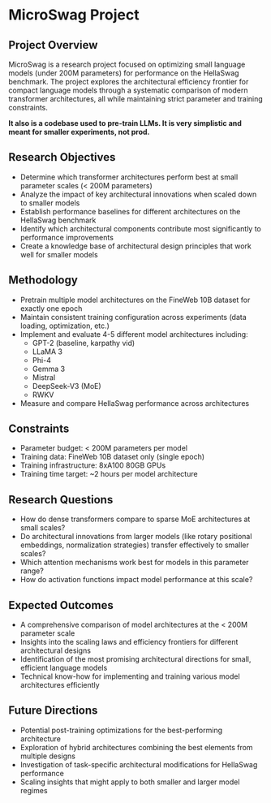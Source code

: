 # MicroSwag Project

## Project Overview
MicroSwag is a research project focused on optimizing small language models (under 200M parameters) for performance on the HellaSwag benchmark. The project explores the architectural efficiency frontier for compact language models through a systematic comparison of modern transformer architectures, all while maintaining strict parameter and training constraints.

**It also is a codebase used to pre-train LLMs. It is very simplistic and meant for smaller experiments, not prod.**

## Research Objectives
- Determine which transformer architectures perform best at small parameter scales (< 200M parameters)
- Analyze the impact of key architectural innovations when scaled down to smaller models
- Establish performance baselines for different architectures on the HellaSwag benchmark
- Identify which architectural components contribute most significantly to performance improvements
- Create a knowledge base of architectural design principles that work well for smaller models

## Methodology
- Pretrain multiple model architectures on the FineWeb 10B dataset for exactly one epoch
- Maintain consistent training configuration across experiments (data loading, optimization, etc.)
- Implement and evaluate 4-5 different model architectures including:
  - GPT-2 (baseline, karpathy vid)
  - LLaMA 3
  - Phi-4
  - Gemma 3
  - Mistral
  - DeepSeek-V3 (MoE)
  - RWKV
- Measure and compare HellaSwag performance across architectures

## Constraints
- Parameter budget: < 200M parameters per model
- Training data: FineWeb 10B dataset only (single epoch)
- Training infrastructure: 8xA100 80GB GPUs
- Training time target: ~2 hours per model architecture

## Research Questions
- How do dense transformers compare to sparse MoE architectures at small scales?
- Do architectural innovations from larger models (like rotary positional embeddings, normalization strategies) transfer effectively to smaller scales?
- Which attention mechanisms work best for models in this parameter range?
- How do activation functions impact model performance at this scale?

## Expected Outcomes
- A comprehensive comparison of model architectures at the < 200M parameter scale
- Insights into the scaling laws and efficiency frontiers for different architectural designs
- Identification of the most promising architectural directions for small, efficient language models
- Technical know-how for implementing and training various model architectures efficiently

## Future Directions
- Potential post-training optimizations for the best-performing architecture
- Exploration of hybrid architectures combining the best elements from multiple designs
- Investigation of task-specific architectural modifications for HellaSwag performance
- Scaling insights that might apply to both smaller and larger model regimes
